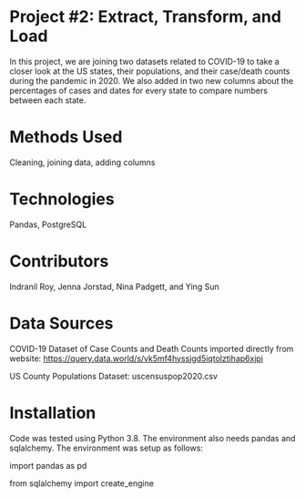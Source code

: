 # Project #2: Extract, Transform, and Load
In this project, we are joining two datasets related to COVID-19 to take a closer look at the US states, their populations, and their case/death counts during the pandemic in 2020. We also added in two new columns about the percentages of cases and dates for every state to compare numbers between each state.

# Methods Used
Cleaning, joining data, adding columns

# Technologies
Pandas, PostgreSQL

# Contributors
Indranil Roy, Jenna Jorstad, Nina Padgett, and Ying Sun

# Data Sources
COVID-19 Dataset of Case Counts and Death Counts imported directly from website: https://query.data.world/s/vk5mf4hyssjgd5iqtolztihap6xjpi

US County Populations Dataset: uscensuspop2020.csv

# Installation
Code was tested using Python 3.8. The environment also needs pandas and sqlalchemy. The environment was setup as follows:

import pandas as pd

from sqlalchemy import create_engine
